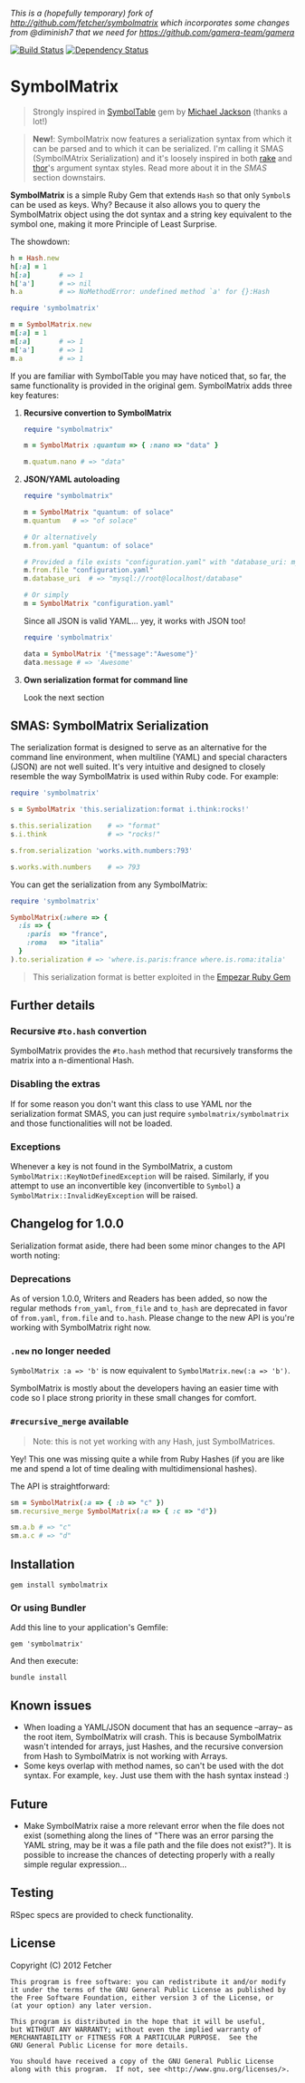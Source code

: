 _This is a (hopefully temporary) fork of http://github.com/fetcher/symbolmatrix which incorporates some changes from @diminish7 that we need for https://github.com/gamera-team/gamera_

[![Build Status](https://secure.travis-ci.org/gamera-team/symbolmatrix.png)](http://travis-ci.org/gamera-team/symbolmatrix)
[![Dependency Status](https://gemnasium.com/gamera-team/symbolmatrix.png)](https://gemnasium.com/gamera-team/symbolmatrix)


SymbolMatrix
============

> Strongly inspired in [SymbolTable][symboltable] gem by [Michael Jackson][michael-jackson-home] (thanks a lot!)

> **New!**: SymbolMatrix now features a serialization syntax from which it can be parsed and to which it can be serialized. I'm calling it SMAS (SymbolMAtrix Serialization) and it's loosely inspired in both [rake][rake-link] and [thor][thor-link]'s argument syntax styles. Read more about it in the *SMAS* section downstairs.

**SymbolMatrix** is a simple Ruby Gem that extends `Hash` so that only `Symbol`s can be used as keys. Why? Because it also allows you to query the SymbolMatrix object using the dot syntax and a string key equivalent to the symbol one, making it more Principle of Least Surprise.

The showdown:

```ruby
h = Hash.new
h[:a] = 1
h[:a]       # => 1
h['a']      # => nil
h.a         # => NoMethodError: undefined method `a' for {}:Hash

require 'symbolmatrix'

m = SymbolMatrix.new
m[:a] = 1
m[:a]       # => 1
m['a']      # => 1
m.a         # => 1
```

If you are familiar with SymbolTable you may have noticed that, so far, the same functionality is provided in the original gem. SymbolMatrix adds three key features:

1.  **Recursive convertion to SymbolMatrix**

    ```ruby
    require "symbolmatrix"

    m = SymbolMatrix :quantum => { :nano => "data" }

    m.quatum.nano # => "data"
    ```

2.  **JSON/YAML autoloading**

    ```ruby
    require "symbolmatrix"

    m = SymbolMatrix "quantum: of solace"
    m.quantum   # => "of solace"

    # Or alternatively
    m.from.yaml "quantum: of solace"

    # Provided a file exists "configuration.yaml" with "database_uri: mysql://root@localhost/database"
    m.from.file "configuration.yaml"
    m.database_uri  # => "mysql://root@localhost/database"

    # Or simply
    m = SymbolMatrix "configuration.yaml"
    ```

    Since all JSON is valid YAML... yey, it works with JSON too!
	```ruby
    require 'symbolmatrix'

    data = SymbolMatrix '{"message":"Awesome"}'
    data.message # => 'Awesome'
    ```

3.  **Own serialization format for command line**

    Look the next section

[symboltable]: https://github.com/mjijackson/symboltable
[michael-jackson-home]: http://mjijackson.com/
[rake-link]: https://github.com/jimweirich/rake
[thor-link]: https://github.com/wycats/thor

SMAS: SymbolMatrix Serialization
--------------------------------

The serialization format is designed to serve as an alternative for the command line environment, when multiline (YAML) and special characters (JSON) are not well suited. It's very intuitive and designed to closely resemble the way SymbolMatrix is used within Ruby code. For example:

```ruby
require 'symbolmatrix'

s = SymbolMatrix 'this.serialization:format i.think:rocks!'

s.this.serialization    # => "format"
s.i.think               # => "rocks!"

s.from.serialization 'works.with.numbers:793'

s.works.with.numbers    # => 793
```

You can get the serialization from any SymbolMatrix:

```ruby
require 'symbolmatrix'

SymbolMatrix(:where => {
  :is => {
    :paris  => "france",
    :roma   => "italia"
  }
).to.serialization # => 'where.is.paris:france where.is.roma:italia'
```

> This serialization format is better exploited in the [Empezar Ruby Gem][empezar-link]

[empezar-link]: https://github.com/Fetcher/empezar

Further details
---------------

### Recursive `#to.hash` convertion

SymbolMatrix provides the `#to.hash` method that recursively transforms the matrix into a n-dimentional Hash.

### Disabling the extras

If for some reason you don't want this class to use YAML nor the serialization format SMAS, you can just require `symbolmatrix/symbolmatrix` and those functionalities will not be loaded.

### Exceptions

Whenever a key is not found in the SymbolMatrix, a custom `SymbolMatrix::KeyNotDefinedException` will be raised.
Similarly, if you attempt to use an inconvertible key (inconvertible to `Symbol`) a `SymbolMatrix::InvalidKeyException` will be raised.

Changelog for 1.0.0
-------------------

Serialization format aside, there had been some minor changes to the API worth noting:

### Deprecations

As of version 1.0.0, Writers and Readers has been added, so now the regular methods `from_yaml`, `from_file` and `to_hash` are deprecated in favor of `from.yaml`, `from.file` and `to.hash`. Please change to the new API is you're working with SymbolMatrix right now.

### `.new` no longer needed

`SymbolMatrix :a => 'b'` is now equivalent to `SymbolMatrix.new(:a => 'b')`.

SymbolMatrix is mostly about the developers having an easier time with code so I place strong priority in these small changes for comfort.

### `#recursive_merge` available

> Note: this is not yet working with any Hash, just SymbolMatrices.

Yey! This one was missing quite a while from Ruby Hashes (if you are like me and spend a lot of time dealing with multidimensional hashes).

The API is straightforward:
```ruby
sm = SymbolMatrix(:a => { :b => "c" })
sm.recursive_merge SymbolMatrix(:a => { :c => "d"})

sm.a.b # => "c"
sm.a.c # => "d"
```

Installation
------------

    gem install symbolmatrix

### Or using Bundler
Add this line to your application's Gemfile:

    gem 'symbolmatrix'

And then execute:

    bundle install

## Known issues

- When loading a YAML/JSON document that has an sequence &ndash;array&ndash; as the root item, SymbolMatrix will crash. This is because SymbolMatrix wasn't intended for arrays, just Hashes, and the recursive conversion from Hash to SymbolMatrix is not working with Arrays.
- Some keys overlap with method names, so can't be used with the dot syntax. For example, `key`. Just use them with the hash syntax instead :)

## Future

- Make SymbolMatrix raise a more relevant error when the file does not exist (something along the lines of "There was an error parsing the YAML string, may be it was a file path and the file does not exist?"). It is possible to increase the chances of detecting properly with a really simple regular expression...

## Testing

RSpec specs are provided to check functionality.

## License

Copyright (C) 2012 Fetcher

    This program is free software: you can redistribute it and/or modify
    it under the terms of the GNU General Public License as published by
    the Free Software Foundation, either version 3 of the License, or
    (at your option) any later version.

    This program is distributed in the hope that it will be useful,
    but WITHOUT ANY WARRANTY; without even the implied warranty of
    MERCHANTABILITY or FITNESS FOR A PARTICULAR PURPOSE.  See the
    GNU General Public License for more details.

    You should have received a copy of the GNU General Public License
    along with this program.  If not, see <http://www.gnu.org/licenses/>.
